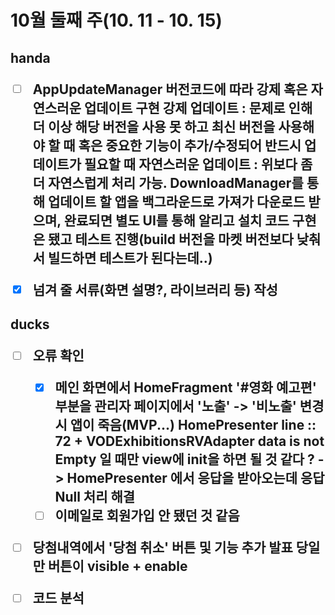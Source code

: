 <h1>10월 둘째 주(10. 11 - 10. 15)





<h2> handa

- [ ] AppUpdateManager 버전코드에 따라 강제 혹은 자연스러운 업데이트 구현
  강제 업데이트 : 문제로 인해 더 이상 해당 버전을 사용 못 하고 최신 버전을 사용해야 할 때 혹은 중요한 기능이 추가/수정되어 반드시 업데이트가 필요할 때
  자연스러운 업데이트 : 위보다 좀 더 자연스럽게 처리 가능. DownloadManager를 통해 업데이트 할 앱을 백그라운드로 가져가 다운로드 받으며, 완료되면 별도 UI를 통해 알리고 설치
  코드 구현은 됐고 테스트 진행(build 버전을 마켓 버전보다 낮춰서 빌드하면 테스트가 된다는데..)
- [x] 넘겨 줄 서류(화면 설명?, 라이브러리 등) 작성





<h2>ducks

- [ ] 오류 확인

  - [x] 메인 화면에서 HomeFragment '#영화 예고편' 부분을 관리자 페이지에서 '노출' -> '비노출' 변경 시 앱이 죽음(MVP...)
    HomePresenter line :: 72 + VODExhibitionsRVAdapter
    data is not Empty 일 때만 view에 init을 하면 될 것 같다 ?
    -> HomePresenter 에서 응답을 받아오는데 응답 Null 처리 해결
  - [ ] 이메일로 회원가입 안 됐던 것 같음
- [ ] 당첨내역에서 '당첨 취소' 버튼 및 기능 추가
  발표 당일만 버튼이 visible + enable
- [ ] 코드 분석

